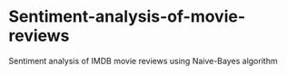 # Sentiment-analysis-of-movie-reviews
Sentiment analysis of IMDB movie reviews using Naive-Bayes algorithm
